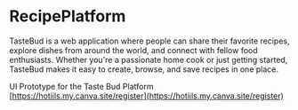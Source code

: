 # RecipePlatform
TasteBud is a web application where people can share their favorite recipes, explore dishes from around the world, and connect with fellow food enthusiasts. Whether you're a passionate home cook or just getting started, TasteBud makes it easy to create, browse, and save recipes in one place.



UI Prototype for the Taste Bud Platform
[https://hotiils.my.canva.site/register](https://hotiils.my.canva.site/register)

